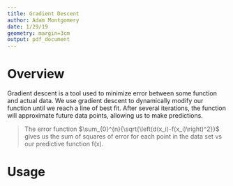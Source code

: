 ```yaml
---
title: Gradient Descent
author: Adam Montgomery
date: 1/29/19
geometry: margin=3cm
output: pdf_document
---
```


# Overview
Gradient descent is a tool used to minimize
error between some function and actual data.
We use gradient descent to dynamically modify
our function until we reach a line of best fit.
After several iterations, the function will approximate
future data points, allowing us to make predictions.

> The error function
$\sum_{0}^{n}{\sqrt{\left(d(x_i)-f(x_i)\right)^2}}$
gives us the sum of squares of error for each point in the
data set vs our predictive function f(x).

# Usage

